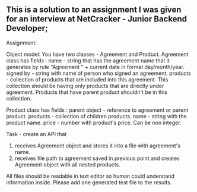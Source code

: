 ## This is a solution to an assignment I was given for an interview at NetCracker  - Junior Backend Developer;

Assignment:


Object model: 
You have two classes - Agreement and Product.
Agreement class has fields :
	name - string that has the agreement name that it generates by rule "Agreement " + current date in format day/month/year.
	signed by - string with name of person who signed an agreement.
	products - collection of products that are included into this agreement. 
				This collection should be having only products that are directly under agreement.
				Products that have parent product shouldn't be in this collection.

Product class has fields :
	parent object - reference to agreement or parent product.
	products - collection of children products.
	name - string with the product name.
	price - number with product's price. Can be non integer.

Task - create an API that 
  1) receives Agreement object and stores it into a file with agreement's name.
  2) receives file path to agreement saved in previous point and creates Agreement object with all nested products.

All files should be readable in text editor so human could understand information inside.
Please add one generated test file to the results.



